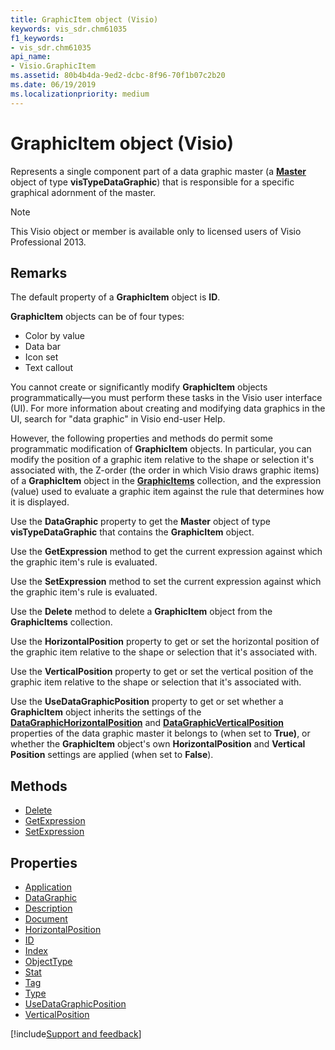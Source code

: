 ```yaml
---
title: GraphicItem object (Visio)
keywords: vis_sdr.chm61035
f1_keywords:
- vis_sdr.chm61035
api_name:
- Visio.GraphicItem
ms.assetid: 80b4b4da-9ed2-dcbc-8f96-70f1b07c2b20
ms.date: 06/19/2019
ms.localizationpriority: medium
---
```



# GraphicItem object (Visio)

Represents a single component part of a data graphic master (a **[Master](Visio.Master.md)** object of type **visTypeDataGraphic**) that is responsible for a specific graphical adornment of the master.

> [!NOTE] 
> This Visio object or member is available only to licensed users of Visio Professional 2013.


## Remarks

The default property of a **GraphicItem** object is **ID**.

**GraphicItem** objects can be of four types:

- Color by value   
- Data bar   
- Icon set   
- Text callout
    
You cannot create or significantly modify **GraphicItem** objects programmatically—you must perform these tasks in the Visio user interface (UI). For more information about creating and modifying data graphics in the UI, search for "data graphic" in Visio end-user Help.

However, the following properties and methods do permit some programmatic modification of **GraphicItem** objects. In particular, you can modify the position of a graphic item relative to the shape or selection it's associated with, the Z-order (the order in which Visio draws graphic items) of a **GraphicItem** object in the **[GraphicItems](Visio.GraphicItems.md)** collection, and the expression (value) used to evaluate a graphic item against the rule that determines how it is displayed.

Use the **DataGraphic** property to get the **Master** object of type **visTypeDataGraphic** that contains the **GraphicItem** object.

Use the **GetExpression** method to get the current expression against which the graphic item's rule is evaluated.

Use the **SetExpression** method to set the current expression against which the graphic item's rule is evaluated.

Use the **Delete** method to delete a **GraphicItem** object from the **GraphicItems** collection.

Use the **HorizontalPosition** property to get or set the horizontal position of the graphic item relative to the shape or selection that it's associated with.

Use the **VerticalPosition** property to get or set the vertical position of the graphic item relative to the shape or selection that it's associated with.

Use the **UseDataGraphicPosition** property to get or set whether a **GraphicItem** object inherits the settings of the **[DataGraphicHorizontalPosition](Visio.Master.DataGraphicHorizontalPosition.md)** and **[DataGraphicVerticalPosition](Visio.Master.DataGraphicVerticalPosition.md)** properties of the data graphic master it belongs to (when set to **True)**, or whether the **GraphicItem** object's own **HorizontalPosition** and **Vertical Position** settings are applied (when set to **False**).

## Methods

- [Delete](Visio.GraphicItem.Delete.md)
- [GetExpression](Visio.GraphicItem.GetExpression.md)
- [SetExpression](Visio.GraphicItem.SetExpression.md)

## Properties

- [Application](Visio.GraphicItem.Application.md)
- [DataGraphic](Visio.GraphicItem.DataGraphic.md)
- [Description](Visio.GraphicItem.Description.md)
- [Document](Visio.GraphicItem.Document.md)
- [HorizontalPosition](Visio.GraphicItem.HorizontalPosition.md)
- [ID](Visio.GraphicItem.ID.md)
- [Index](Visio.GraphicItem.Index.md)
- [ObjectType](Visio.GraphicItem.ObjectType.md)
- [Stat](Visio.GraphicItem.Stat.md)
- [Tag](Visio.GraphicItem.Tag.md)
- [Type](Visio.GraphicItem.Type.md)
- [UseDataGraphicPosition](Visio.GraphicItem.UseDataGraphicPosition.md)
- [VerticalPosition](Visio.GraphicItem.VerticalPosition.md)


[!include[Support and feedback](~/includes/feedback-boilerplate.md)]